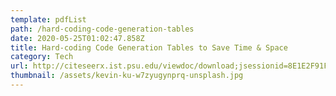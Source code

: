 ```yaml
---
template: pdfList
path: /hard-coding-code-generation-tables
date: 2020-05-25T01:02:47.858Z
title: Hard-coding Code Generation Tables to Save Time & Space
category: Tech
url: http://citeseerx.ist.psu.edu/viewdoc/download;jsessionid=8E1E2F91F95973FD5873D5ABEB80A536?doi=10.1.1.15.397&rep=rep1&type=pdf
thumbnail: /assets/kevin-ku-w7zyugynprq-unsplash.jpg
---
```


